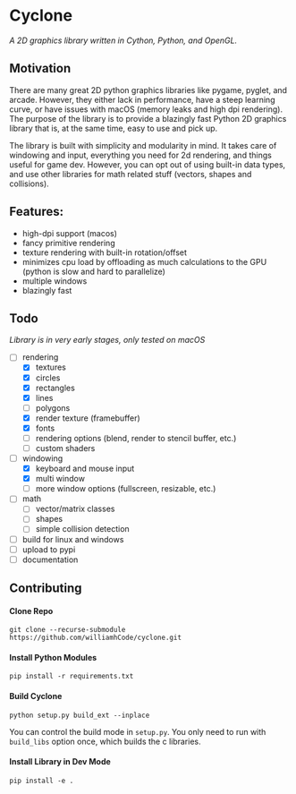 # Cyclone
_A 2D graphics library written in Cython, Python, and OpenGL._

## Motivation
There are many great 2D python graphics libraries like pygame, pyglet, and arcade. However, they either lack in performance, have a steep learning curve, or have issues with macOS (memory leaks and high dpi rendering).
The purpose of the library is to provide a blazingly fast Python 2D graphics library that is, at the same time, easy to use and pick up. 

The library is built with simplicity and modularity in mind. It takes care of windowing and input, everything you need for 2d rendering, and things useful for game dev. However, you can opt out of using built-in data types, and use other libraries for math related stuff (vectors, shapes and collisions).

## Features: 
- high-dpi support (macos)
- fancy primitive rendering
- texture rendering with built-in rotation/offset
- minimizes cpu load by offloading as much calculations to the GPU (python is slow and hard to parallelize)
- multiple windows
- blazingly fast

## Todo
_Library is in very early stages, only tested on macOS_
- [ ] rendering
  - [x] textures
  - [x] circles
  - [x] rectangles
  - [x] lines
  - [ ] polygons
  - [x] render texture (framebuffer)
  - [x] fonts
  - [ ] rendering options (blend, render to stencil buffer, etc.)
  - [ ] custom shaders
- [ ] windowing
  - [x] keyboard and mouse input
  - [x] multi window
  - [ ] more window options (fullscreen, resizable, etc.)
- [ ] math
  - [ ] vector/matrix classes
  - [ ] shapes
  - [ ] simple collision detection
- [ ] build for linux and windows
- [ ] upload to pypi
- [ ] documentation

## Contributing

#### Clone Repo
```
git clone --recurse-submodule https://github.com/williamhCode/cyclone.git
```

#### Install Python Modules
```
pip install -r requirements.txt
```

#### Build Cyclone
```
python setup.py build_ext --inplace
```
You can control the build mode in `setup.py`. You only need to run with `build_libs` option once, which builds the c libraries.

#### Install Library in Dev Mode
```
pip install -e .
```

